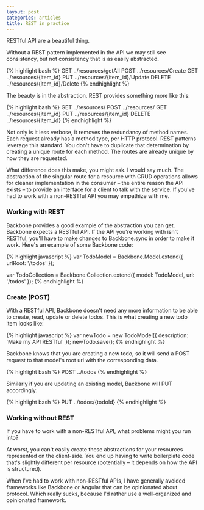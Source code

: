 ```yaml
---
layout: post
categories: articles
title: REST in practice
---
```


RESTful API are a beautiful thing.

Without a REST pattern implemented in the API we may still see consistency, but not consistency that is as easily abstracted.

{% highlight bash %}
GET     ../resources/getAll
POST    ../resources/Create
GET     ../resources/{item_id}
PUT     ../resources/{item_id}/Update
DELETE  ../resources/{item_id}/Delete
{% endhighlight %}

The beauty is in the abstraction. REST provides something more like this:

{% highlight bash %}
GET     ../resources/
POST    ../resources/
GET     ../resources/{item_id}
PUT     ../resources/{item_id}
DELETE  ../resources/{item_id}
{% endhighlight %}

Not only is it less verbose, it removes the redundancy of method names. Each request already has a method type, per HTTP protocol. REST patterns leverage this standard. You don't have to duplicate that determination by creating a unique route for each method. The routes are already unique by how they are requested.

What difference does this make, you might ask. I would say much. The abstraction of the singular route for a resource with CRUD operations allows for cleaner implementation in the consumer – the entire reason the API exists – to provide an interface for a client to talk with the service. If you've had to work with a non-RESTful API you may empathize with me.

### Working with REST

Backbone provides a good example of the abstraction you can get. Backbone expects a RESTful API. If the API you're working with isn't RESTful, you'll have to make changes to Backbone.sync in order to make it work. Here's an example of some Backbone code:

{% highlight javascript %}
var TodoModel = Backbone.Model.extend({
    urlRoot: '/todos'
});

var TodoCollection = Backbone.Collection.extend({
    model: TodoModel,
    url: '/todos'
});
{% endhighlight %}

### Create (POST)

With a RESTful API, Backbone doesn't need any more information to be able to create, read, update or delete todos. This is what creating a new todo item looks like:

{% highlight javascript %}
var newTodo = new TodoModel({ description: 'Make my API RESTful' });
newTodo.save();
{% endhighlight %}

Backbone knows that you are creating a new todo, so it will send a POST request to that model's root url with the corresponding data.

{% highlight bash %}
POST ../todos
{% endhighlight %}

Similarly if you are updating an existing model, Backbone will PUT accordingly:

{% highlight bash %}
PUT ../todos/{todoId}
{% endhighlight %}

### Working without REST

If you have to work with a non-RESTful API, what problems might you run into?

At worst, you can't easily create these abstractions for your resources represented on the client-side. You end up having to write boilerplate code that's slightly different per resource (potentially – it depends on how the API is structured).

When I've had to work with non-RESTful APIs, I have generally avoided frameworks like Backbone or Angular that can be opinionated about protocol. Which really sucks, because I'd rather use a well-organized and opinionated framework.
